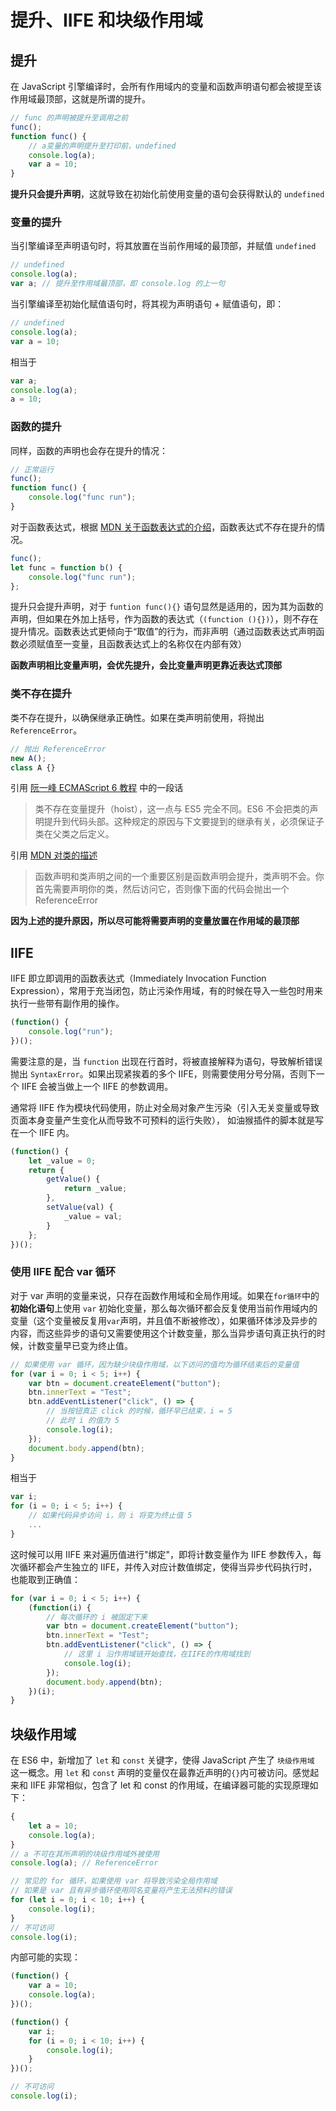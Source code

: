 # 提升、IIFE 和块级作用域

## 提升

在 JavaScript 引擎编译时，会所有作用域内的变量和函数声明语句都会被提至该作用域最顶部，这就是所谓的提升。

```javascript
// func 的声明被提升至调用之前
func();
function func() {
    // a变量的声明提升至打印前，undefined
    console.log(a);
    var a = 10;
}
```

**提升只会提升声明**，这就导致在初始化前使用变量的语句会获得默认的 `undefined`

### 变量的提升

当引擎编译至声明语句时，将其放置在当前作用域的最顶部，并赋值 `undefined`

```javascript
// undefined
console.log(a);
var a; // 提升至作用域最顶部，即 console.log 的上一句
```

当引擎编译至初始化赋值语句时，将其视为声明语句 + 赋值语句，即：

```javascript
// undefined
console.log(a);
var a = 10;
```

相当于

```javascript
var a;
console.log(a);
a = 10;
```

### 函数的提升

同样，函数的声明也会存在提升的情况：

```javascript
// 正常运行
func();
function func() {
    console.log("func run");
}
```

对于函数表达式，根据 [MDN 关于函数表达式的介绍](https://developer.mozilla.org/zh-CN/docs/web/JavaScript/Reference/Operators/function)，函数表达式不存在提升的情况。

```javascript
func();
let func = function b() {
    console.log("func run");
};
```

提升只会提升声明，对于 `funtion func(){}` 语句显然是适用的，因为其为函数的声明，但如果在外加上括号，作为函数的表达式（`(function (){})`），则不存在提升情况。函数表达式更倾向于“取值”的行为，而非声明（通过函数表达式声明函数必须赋值至一变量，且函数表达式上的名称仅在内部有效）

**函数声明相比变量声明，会优先提升，会比变量声明更靠近表达式顶部**

### 类不存在提升

类不存在提升，以确保继承正确性。如果在类声明前使用，将抛出 `ReferenceError`。

```javascript
// 抛出 ReferenceError
new A();
class A {}
```

引用 [阮一峰 ECMAScript 6 教程](http://es6.ruanyifeng.com/#docs/class) 中的一段话

> 类不存在变量提升（hoist），这一点与 ES5 完全不同。ES6 不会把类的声明提升到代码头部。这种规定的原因与下文要提到的继承有关，必须保证子类在父类之后定义。

引用 [MDN 对类的描述](https://developer.mozilla.org/zh-CN/docs/Web/JavaScript/Reference/Classes)

> 函数声明和类声明之间的一个重要区别是函数声明会提升，类声明不会。你首先需要声明你的类，然后访问它，否则像下面的代码会抛出一个 ReferenceError

**因为上述的提升原因，所以尽可能将需要声明的变量放置在作用域的最顶部**

## IIFE

IIFE 即立即调用的函数表达式（Immediately Invocation Function Expression），常用于充当闭包，防止污染作用域，有的时候在导入一些包时用来执行一些带有副作用的操作。

```javascript
(function() {
    console.log("run");
})();
```

需要注意的是，当 `function` 出现在行首时，将被直接解释为语句，导致解析错误抛出 `SyntaxError`。如果出现紧挨着的多个 IIFE，则需要使用分号分隔，否则下一个 IIFE 会被当做上一个 IIFE 的参数调用。

通常将 IIFE 作为模块代码使用，防止对全局对象产生污染（引入无关变量或导致页面本身变量产生变化从而导致不可预料的运行失败），
如油猴插件的脚本就是写在一个 IIFE 内。

```javascript
(function() {
    let _value = 0;
    return {
        getValue() {
            return _value;
        },
        setValue(val) {
            _value = val;
        }
    };
})();
```

### 使用 IIFE 配合 var 循环

对于 var 声明的变量来说，只存在函数作用域和全局作用域。如果在`for循环`中的**初始化语句**上使用 `var` 初始化变量，那么每次循环都会反复使用当前作用域内的变量（这个变量被反复用`var`声明，并且值不断被修改），如果循环体涉及异步的内容，而这些异步的语句又需要使用这个计数变量，那么当异步语句真正执行的时候，计数变量早已变为终止值。

```javascript
// 如果使用 var 循环，因为缺少块级作用域，以下访问的值均为循环结束后的变量值
for (var i = 0; i < 5; i++) {
    var btn = document.createElement("button");
    btn.innerText = "Test";
    btn.addEventListener("click", () => {
        // 当按钮真正 click 的时候，循环早已结束，i = 5
        // 此时 i 的值为 5
        console.log(i);
    });
    document.body.append(btn);
}
```

相当于

```javascript
var i;
for (i = 0; i < 5; i++) {
    // 如果代码异步访问 i，则 i 将变为终止值 5
    ...
}
```

这时候可以用 IIFE 来对遍历值进行"绑定"，即将计数变量作为 IIFE 参数传入，每次循环都会产生独立的 IIFE，并传入对应计数值绑定，使得当异步代码执行时，也能取到正确值：

```javascript
for (var i = 0; i < 5; i++) {
    (function(i) {
        // 每次循环的 i 被固定下来
        var btn = document.createElement("button");
        btn.innerText = "Test";
        btn.addEventListener("click", () => {
            // 这里 i 沿作用域链开始查找，在IIFE的作用域找到
            console.log(i);
        });
        document.body.append(btn);
    })(i);
}
```

## 块级作用域

在 ES6 中，新增加了 `let` 和 `const` 关键字，使得 JavaScript 产生了 `块级作用域` 这一概念。用 `let` 和 `const` 声明的变量仅在最靠近声明的`{}`内可被访问。感觉起来和 IIFE 非常相似，包含了 let 和 const 的作用域，在编译器可能的实现原理如下：

```javascript
{
    let a = 10;
    console.log(a);
}
// a 不可在其所声明的块级作用域外被使用
console.log(a); // ReferenceError

// 常见的 for 循环，如果使用 var 将导致污染全局作用域
// 如果是 var 且有异步循环使用同名变量将产生无法预料的错误
for (let i = 0; i < 10; i++) {
    console.log(i);
}
// 不可访问
console.log(i);
```

内部可能的实现：

```javascript
(function() {
    var a = 10;
    console.log(a);
})();

(function() {
    var i;
    for (i = 0; i < 10; i++) {
        console.log(i);
    }
})();

// 不可访问
console.log(i);
```
